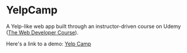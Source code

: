 # YelpCamp

A Yelp-like web app built through an instructor-driven course on Udemy ([The Web Developer Course](https://www.udemy.com/the-web-developer-bootcamp/)).

Here's a link to a demo: [Yelp Camp](https://damp-sierra-92147.herokuapp.com/)